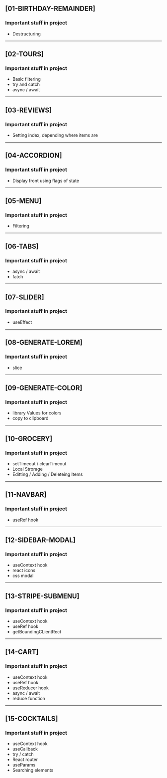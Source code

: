 [01-BIRTHDAY-REMAINDER] 
---
### Important stuff in project
- Destructuring

---

[02-TOURS] 
---
### Important stuff in project
- Basic filtering
- try and catch
- async / await

---

[03-REVIEWS] 
---
### Important stuff in project
- Setting index, depending where items are

---

[04-ACCORDION] 
---
### Important stuff in project
- Display front using flags of state

---

[05-MENU] 
---
### Important stuff in project
- Filtering

---

[06-TABS] 
---
### Important stuff in project
- async / await
- fatch

---

[07-SLIDER] 
---
### Important stuff in project
- useEffect

---

[08-GENERATE-LOREM] 
---
### Important stuff in project
- slice

---

[09-GENERATE-COLOR] 
---
### Important stuff in project
- library Values for colors
- copy to clipboard

---

[10-GROCERY] 
---
### Important stuff in project
- setTimeout / clearTimeout
- Local Strorage
- Editting / Adding / Deleteing Items

---

[11-NAVBAR] 
---
### Important stuff in project
- useRef hook

---

[12-SIDEBAR-MODAL] 
---
### Important stuff in project
- useContext hook
- react icons
- css modal

---

[13-STRIPE-SUBMENU] 
---
### Important stuff in project
- useContext hook
- useRef hook
- getBoundingCLientRect

---

[14-CART] 
---
### Important stuff in project
- useContext hook
- useRef hook
- useReducer hook
- async / await
- reduce function

---

[15-COCKTAILS] 
---
### Important stuff in project
- useContext hook
- useCallback
- try / catch
- React router
- useParams
- Searching elements






